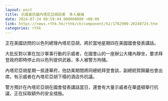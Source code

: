 ```yaml
---
layout: post
title: 示威者抗議內塔尼亞胡訪美　多人被捕
date: 2024-07-24 08:59:44.000000000 +08:00
link: https://news.rthk.hk/rthk/ch/component/k2/1762900-20240724.htm
categories: rthk
---
```


正在美國訪問的以色列總理內塔尼亞胡，將於當地星期四在美國國會發表講話。

大批反對以軍在加沙軍事行動的示威者，在國會山的一座辦公大樓內靜坐，要求拜登政府即時停止向以色列提供武器，多人被警方拘捕。

內塔尼亞胡星期一抵達華府，他訪美期間將同總統拜登會談，副總統賀錦麗也會出席。有示威者在內塔尼亞胡下榻的酒店外抗議。

警方預計在內塔尼亞胡在國會發表講話當日，還會有大量示威者在華盛頓舉行抗議，正在採取額外的安全措施。

